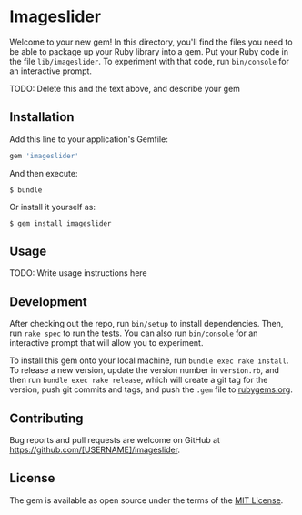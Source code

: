 # Imageslider

Welcome to your new gem! In this directory, you'll find the files you need to be able to package up your Ruby library into a gem. Put your Ruby code in the file `lib/imageslider`. To experiment with that code, run `bin/console` for an interactive prompt.

TODO: Delete this and the text above, and describe your gem

## Installation

Add this line to your application's Gemfile:

```ruby
gem 'imageslider'
```

And then execute:

    $ bundle

Or install it yourself as:

    $ gem install imageslider

## Usage

TODO: Write usage instructions here

## Development

After checking out the repo, run `bin/setup` to install dependencies. Then, run `rake spec` to run the tests. You can also run `bin/console` for an interactive prompt that will allow you to experiment.

To install this gem onto your local machine, run `bundle exec rake install`. To release a new version, update the version number in `version.rb`, and then run `bundle exec rake release`, which will create a git tag for the version, push git commits and tags, and push the `.gem` file to [rubygems.org](https://rubygems.org).

## Contributing

Bug reports and pull requests are welcome on GitHub at https://github.com/[USERNAME]/imageslider.

## License

The gem is available as open source under the terms of the [MIT License](https://opensource.org/licenses/MIT).
